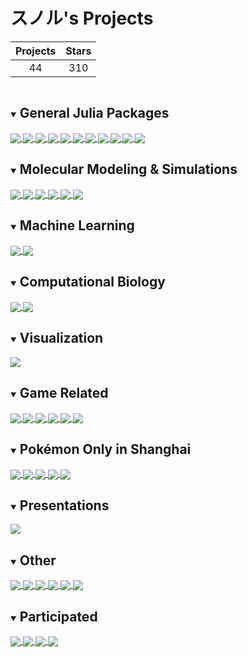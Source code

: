 # スノル's Projects

| Projects | Stars |
|:-:|:-:|
| 44 | 310 |

<details id="julia-general" open>
<summary><h2 style="display:inline-block">General Julia Packages</h2></summary>
  <a href="https://github.com/JuliaRandom/RandomNumbers.jl" target="_blank">
    <img align="center" src="https://github-readme-stats.vercel.app/api/pin/?username=JuliaRandom&repo=RandomNumbers.jl&theme=radical&show_owner=true" />
  </a>
  <a href="https://github.com/JuliaRandom/Random123.jl" target="_blank">
    <img align="center" src="https://github-readme-stats.vercel.app/api/pin/?username=JuliaRandom&repo=Random123.jl&theme=radical&show_owner=true" />
  </a>
  <a href="https://github.com/sunoru/AESNI.jl" target="_blank">
    <img align="center" src="https://github-readme-stats.vercel.app/api/pin/?username=sunoru&repo=AESNI.jl&theme=radical" />
  </a>
  <a href="https://github.com/sunoru/FormatPreservingEncryption.jl" target="_blank">
    <img align="center" src="https://github-readme-stats.vercel.app/api/pin/?username=sunoru&repo=FormatPreservingEncryption.jl&theme=radical" />
  </a>
  <a href="https://github.com/sunoru/Webviews.jl" target="_blank">
    <img align="center" src="https://github-readme-stats.vercel.app/api/pin/?username=sunoru&repo=Webviews.jl&theme=radical" />
  </a>
  <a href="https://github.com/sunoru/NodeCall.jl" target="_blank">
    <img align="center" src="https://github-readme-stats.vercel.app/api/pin/?username=sunoru&repo=NodeCall.jl&theme=radical" />
  </a>
  <a href="https://github.com/sunoru/Kirei.jl" target="_blank">
    <img align="center" src="https://github-readme-stats.vercel.app/api/pin/?username=sunoru&repo=Kirei.jl&theme=radical" />
  </a>
  <a href="https://github.com/sunoru/SimpleI18n.jl" target="_blank">
    <img align="center" src="https://github-readme-stats.vercel.app/api/pin/?username=sunoru&repo=SimpleI18n.jl&theme=radical" />
  </a>
  <a href="https://github.com/sunoru/VSL.jl" target="_blank">
    <img align="center" src="https://github-readme-stats.vercel.app/api/pin/?username=sunoru&repo=VSL.jl&theme=radical" />
  </a>
  <a href="https://github.com/sunoru/PkgMirrors.jl" target="_blank">
    <img align="center" src="https://github-readme-stats.vercel.app/api/pin/?username=sunoru&repo=PkgMirrors.jl&theme=radical" />
  </a>
  <a href="https://github.com/sunoru/LocalMemoize.jl" target="_blank">
    <img align="center" src="https://github-readme-stats.vercel.app/api/pin/?username=sunoru&repo=LocalMemoize.jl&theme=radical" />
  </a>
</details>

<details id="molecular-simulations" open>
<summary><h2 style="display:inline-block">Molecular Modeling & Simulations</h2></summary>
  <a href="https://github.com/sunoru/LennardJones.jl" target="_blank">
    <img align="center" src="https://github-readme-stats.vercel.app/api/pin/?username=sunoru&repo=LennardJones.jl&theme=radical" />
  </a>
  <a href="https://github.com/sunoru/MolecularDynamicsIntegrators.jl" target="_blank">
    <img align="center" src="https://github-readme-stats.vercel.app/api/pin/?username=sunoru&repo=MolecularDynamicsIntegrators.jl&theme=radical" />
  </a>
  <a href="https://github.com/sunoru/MosimoBase.jl" target="_blank">
    <img align="center" src="https://github-readme-stats.vercel.app/api/pin/?username=sunoru&repo=MosimoBase.jl&theme=radical" />
  </a>
  <a href="https://github.com/sunoru/MosimoMD.jl" target="_blank">
    <img align="center" src="https://github-readme-stats.vercel.app/api/pin/?username=sunoru&repo=MosimoMD.jl&theme=radical" />
  </a>
  <a href="https://github.com/sunoru/SmartMonteCarlo.jl" target="_blank">
    <img align="center" src="https://github-readme-stats.vercel.app/api/pin/?username=sunoru&repo=SmartMonteCarlo.jl&theme=radical" />
  </a>
  <a href="https://github.com/sunoru/GeodesicPathways.jl" target="_blank">
    <img align="center" src="https://github-readme-stats.vercel.app/api/pin/?username=sunoru&repo=GeodesicPathways.jl&theme=radical" />
  </a>
</details>

<details id="machine-learning" open>
<summary><h2 style="display:inline-block">Machine Learning</h2></summary>
  <a href="https://github.com/sunoru/Xtructure" target="_blank">
    <img align="center" src="https://github-readme-stats.vercel.app/api/pin/?username=sunoru&repo=Xtructure&theme=radical" />
  </a>
  <a href="https://github.com/sunoru/Seer.jl" target="_blank">
    <img align="center" src="https://github-readme-stats.vercel.app/api/pin/?username=sunoru&repo=Seer.jl&theme=radical" />
  </a>
</details>

<details id="computational-biology" open>
<summary><h2 style="display:inline-block">Computational Biology</h2></summary>
  <a href="https://github.com/sunoru/LinkageDisequilibrium.jl" target="_blank">
    <img align="center" src="https://github-readme-stats.vercel.app/api/pin/?username=sunoru&repo=LinkageDisequilibrium.jl&theme=radical" />
  </a>
  <a href="https://github.com/sunoru/IDPSequences.jl" target="_blank">
    <img align="center" src="https://github-readme-stats.vercel.app/api/pin/?username=sunoru&repo=IDPSequences.jl&theme=radical" />
  </a>
</details>

<details id="visualization" open>
<summary><h2 style="display:inline-block">Visualization</h2></summary>
  <a href="https://github.com/sunoru/VisChemSpace" target="_blank">
    <img align="center" src="https://github-readme-stats.vercel.app/api/pin/?username=sunoru&repo=VisChemSpace&theme=radical" />
  </a>
</details>

<details id="game" open>
<summary><h2 style="display:inline-block">Game Related</h2></summary>
  <a href="https://github.com/sunoru/vgc" target="_blank">
    <img align="center" src="https://github-readme-stats.vercel.app/api/pin/?username=sunoru&repo=vgc&theme=radical" />
  </a>
  <a href="https://github.com/sunoru/pokemon_tournament" target="_blank">
    <img align="center" src="https://github-readme-stats.vercel.app/api/pin/?username=sunoru&repo=pokemon_tournament&theme=radical" />
  </a>
  <a href="https://github.com/Wild-Area/VsRecorder.jl" target="_blank">
    <img align="center" src="https://github-readme-stats.vercel.app/api/pin/?username=Wild-Area&repo=VsRecorder.jl&theme=radical&show_owner=true" />
  </a>
  <a href="https://github.com/Wild-Area/VsRecorderBase.jl" target="_blank">
    <img align="center" src="https://github-readme-stats.vercel.app/api/pin/?username=Wild-Area&repo=VsRecorderBase.jl&theme=radical&show_owner=true" />
  </a>
  <a href="https://github.com/Wild-Area/vs-recorder-data" target="_blank">
    <img align="center" src="https://github-readme-stats.vercel.app/api/pin/?username=Wild-Area&repo=vs-recorder-data&theme=radical&show_owner=true" />
  </a>
  <a href="https://github.com/sunoru/splatoon-privas" target="_blank">
    <img align="center" src="https://github-readme-stats.vercel.app/api/pin/?username=sunoru&repo=splatoon-privas&theme=radical" />
  </a>
</details>

<details id="pmo" open>
<summary><h2 style="display:inline-block">Pokémon Only in Shanghai</h2></summary>
  <a href="https://github.com/SHPMO/pokemon_only" target="_blank">
    <img align="center" src="https://github-readme-stats.vercel.app/api/pin/?username=SHPMO&repo=pokemon_only&theme=radical" />
  </a>
  <a href="https://github.com/SHPMO/pokemon-only-2018" target="_blank">
    <img align="center" src="https://github-readme-stats.vercel.app/api/pin/?username=SHPMO&repo=pokemon-only-2018&theme=radical" />
  </a>
  <a href="https://github.com/SHPMO/pokemon-only-2019" target="_blank">
    <img align="center" src="https://github-readme-stats.vercel.app/api/pin/?username=SHPMO&repo=pokemon-only-2019&theme=radical" />
  </a>
  <a href="https://github.com/SHPMO/pokemon-only-2021" target="_blank">
    <img align="center" src="https://github-readme-stats.vercel.app/api/pin/?username=SHPMO&repo=pokemon-only-2021&theme=radical" />
  </a>
  <a href="https://github.com/SHPMO/pokemon-only-2022" target="_blank">
    <img align="center" src="https://github-readme-stats.vercel.app/api/pin/?username=SHPMO&repo=pokemon-only-2022&theme=radical" />
  </a>
</details>

<details id="presentations" open>
<summary><h2 style="display:inline-block">Presentations</h2></summary>
  <a href="https://github.com/JuliaCN/MeetUpMaterials/tree/master/Beijing2018/sunoru" target="_blank">
    <img align="center" src="https://github-readme-stats.vercel.app/api/pin/?username=JuliaCN&repo=MeetUpMaterials&theme=radical&show_owner=true" />
  </a>
</details>

<details id="other" open>
<summary><h2 style="display:inline-block">Other</h2></summary>
  <a href="https://github.com/sunoru/finite-groups" target="_blank">
    <img align="center" src="https://github-readme-stats.vercel.app/api/pin/?username=sunoru&repo=finite-groups&theme=radical" />
  </a>
  <a href="https://github.com/sunoru/jlnode" target="_blank">
    <img align="center" src="https://github-readme-stats.vercel.app/api/pin/?username=sunoru&repo=jlnode&theme=radical" />
  </a>
  <a href="https://github.com/sunoru/libnode" target="_blank">
    <img align="center" src="https://github-readme-stats.vercel.app/api/pin/?username=sunoru&repo=libnode&theme=radical" />
  </a>
  <a href="https://github.com/sunoru/julia-icc-travis" target="_blank">
    <img align="center" src="https://github-readme-stats.vercel.app/api/pin/?username=sunoru&repo=julia-icc-travis&theme=radical" />
  </a>
  <a href="https://github.com/sunoru/julia-mirror" target="_blank">
    <img align="center" src="https://github-readme-stats.vercel.app/api/pin/?username=sunoru&repo=julia-mirror&theme=radical" />
  </a>
  <a href="https://github.com/sunoru/kanjic2j" target="_blank">
    <img align="center" src="https://github-readme-stats.vercel.app/api/pin/?username=sunoru&repo=kanjic2j&theme=radical" />
  </a>
</details>

<details id="participated" open>
<summary><h2 style="display:inline-block">Participated</h2></summary>
  <a href="https://github.com/spacemeowx2/s3si.ts" target="_blank">
    <img align="center" src="https://github-readme-stats.vercel.app/api/pin/?username=spacemeowx2&repo=s3si.ts&theme=radical&show_owner=true" />
  </a>
  <a href="https://github.com/rabbit-digger/rabbit-digger-pro" target="_blank">
    <img align="center" src="https://github-readme-stats.vercel.app/api/pin/?username=rabbit-digger&repo=rabbit-digger-pro&theme=radical&show_owner=true" />
  </a>
  <a href="https://github.com/pixel27/Tesseract.jl" target="_blank">
    <img align="center" src="https://github-readme-stats.vercel.app/api/pin/?username=pixel27&repo=Tesseract.jl&theme=radical&show_owner=true" />
  </a>
  <a href="https://github.com/sunoru/PBO" target="_blank">
    <img align="center" src="https://github-readme-stats.vercel.app/api/pin/?username=sunoru&repo=PBO&theme=radical" />
  </a>
</details>
